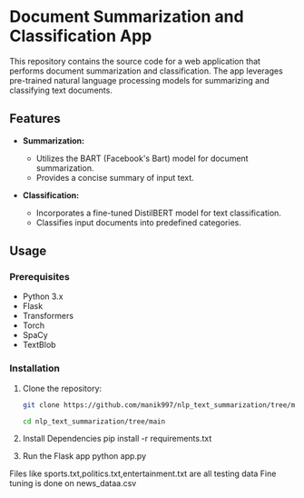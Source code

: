 # Document Summarization and Classification App

This repository contains the source code for a web application that performs document summarization and classification. The app leverages pre-trained natural language processing models for summarizing and classifying text documents.

## Features

- **Summarization:**
  - Utilizes the BART (Facebook's Bart) model for document summarization.
  - Provides a concise summary of input text.

- **Classification:**
  - Incorporates a fine-tuned DistilBERT model for text classification.
  - Classifies input documents into predefined categories.

## Usage

### Prerequisites

- Python 3.x
- Flask
- Transformers
- Torch
- SpaCy
- TextBlob

### Installation

1. Clone the repository:
   ```bash
   git clone https://github.com/manik997/nlp_text_summarization/tree/main
   
   cd nlp_text_summarization/tree/main
   
2. Install Dependencies
   pip install -r requirements.txt

3. Run the Flask app
   python app.py
   
Files like sports.txt,politics.txt,entertainment.txt are all testing data
Fine tuning is done on news_dataa.csv 
